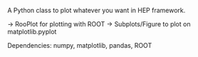A Python class to plot whatever you want in HEP framework.

-> RooPlot for plotting with ROOT
-> Subplots/Figure to plot on matplotlib.pyplot 

Dependencies: numpy, matplotlib, pandas, ROOT
